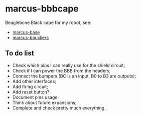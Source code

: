 # marcus-bbbcape

Beaglebone Black cape for my robot, see:

- [marcus-base](https://github.com/miek770/marcus-base)
- [marcus-boucliers](https://github.com/miek770/marcus-boucliers)

## To do list

- Check which pins I can really use for the shield circuit;
- Check if I can power the BBB from the headers;
- Connect the bumpers (BC is an input, B0 to B3 are outputs);
- Add other interfaces;
- Add firing circuit;
- Add reset button?
- Document pins usage;
- Think about future expansions;
- Complete and check pretty much everything.
